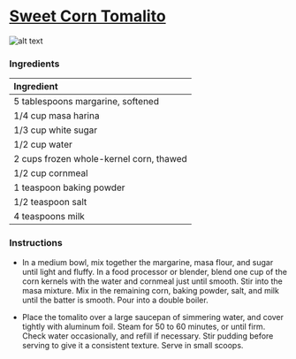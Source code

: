 # [Sweet Corn Tomalito](http://allrecipes.com/recipe/41460/sweet-corn-tomalito/)
![alt text](http://images.media-allrecipes.com/userphotos/250x250/437891.jpg)
### Ingredients
|Ingredient|
|:-------|
|5 tablespoons margarine, softened|
|1/4 cup masa harina|
|1/3 cup white sugar|
|1/2 cup water|
|2 cups frozen whole-kernel corn, thawed|
|1/2 cup cornmeal|
|1 teaspoon baking powder|
|1/2 teaspoon salt|
|4 teaspoons milk|

### Instructions

* In a medium bowl, mix together the margarine, masa flour, and sugar until light and fluffy. In a food processor or blender, blend one cup of the corn kernels with the water and cornmeal just until smooth. Stir into the masa mixture. Mix in the remaining corn, baking powder, salt, and milk until the batter is smooth. Pour into a double boiler.

* Place the tomalito over a large saucepan of simmering water, and cover tightly with aluminum foil. Steam for 50 to 60 minutes, or until firm. Check water occasionally, and refill if necessary. Stir pudding before serving to give it a consistent texture. Serve in small scoops.